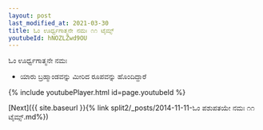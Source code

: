 ```yaml
---
layout: post
last_modified_at: 2021-03-30
title: ಓಂ ಊರ್ಧ್ವಗಾತ್ಮನೇ ನಮಃ ೧೧ ಟೈಮ್ಸ್
youtubeId: hNOZLZwd9OU
---
```

 
 
 ಓಂ ಊರ್ಧ್ವಗಾತ್ಮನೇ ನಮಃ  
 
 -  ಯಾರು ಬ್ರಹ್ಮಾಂಡವನ್ನು ಮೀರಿದ ರೂಪವನ್ನು ಹೊಂದಿದ್ದಾರೆ 
 
  
 
  
 
 
 
 
 
 


{% include youtubePlayer.html id=page.youtubeId %}
 
[Next]({{ site.baseurl }}{% link  split2/_posts/2014-11-11-ಓಂ ಪಶುಪತಯೇ ನಮಃ ೧೧ ಟೈಮ್ಸ್.md%})
 
